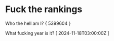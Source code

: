 # Fuck the rankings

Who the hell am I?
{ 5399604 }

What fucking year is it?
[ 2024-11-18T03:00:00Z ]

